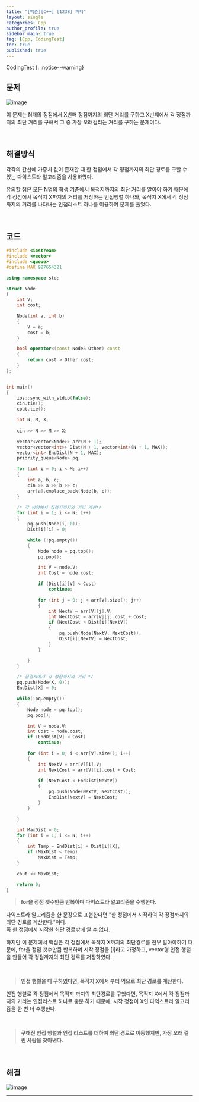 ```yaml
---
title: "[백준][C++] [1238] 파티"
layout: single
categories: Cpp
author_profile: true
sidebar_main: true
tag: [Cpp, CodingTest]
toc: true
published: true
---
```






CodingTest
{: .notice--warning}



## 문제

![image](https://github.com/PREADIM/PREADIM.github.io/assets/69719507/05f2c305-5a53-4a76-840c-3e375495122b)

이 문제는 N개의 정점에서 X번째 정점까지의 최단 거리를 구하고 X번째에서 각 정점까지의 최단 거리를 구해서 그 중 가장 오래걸리는 거리를 구하는 문제이다.



<br>



## 해결방식


각각의 간선에 가중치 값이 존재할 때 한 정점에서 각 정점까지의 최단 경로를 구할 수 있는 다익스트라 알고리즘을 사용하였다. 

유의할 점은 모든 N명의 학생 기준에서 목적지까지의 최단 거리를 알아야 하기 때문에 각 정점에서 목적지 X까지의 거리를 저장하는 인접행렬 하나와, 목적지 X에서 각 정점까지의 거리를 나타내는 인접리스트 하나를 이용하여 문제를 풀었다.


<br>


## 코드



```cpp
#include <iostream>
#include <vector>
#include <queue>
#define MAX 987654321

using namespace std;

struct Node
{
	int V;
	int cost;

	Node(int a, int b)
	{
		V = a;
		cost = b;
	}

	bool operator<(const Node& Other) const
	{
		return cost > Other.cost;
	}
};


int main()
{
	ios::sync_with_stdio(false);
	cin.tie();
	cout.tie();

	int N, M, X;
	
	cin >> N >> M >> X;

	vector<vector<Node>> arr(N + 1);
	vector<vector<int>> Dist(N + 1, vector<int>(N + 1, MAX));
	vector<int> EndDist(N + 1, MAX);
	priority_queue<Node> pq;

	for (int i = 0; i < M; i++)
	{
		int a, b, c;
		cin >> a >> b >> c;
		arr[a].emplace_back(Node(b, c));
	}

	/* 각 방향에서 집결지까지의 거리 계산*/
	for (int i = 1; i <= N; i++)
	{
		pq.push(Node(i, 0));
		Dist[i][i] = 0;

		while (!pq.empty())
		{
			Node node = pq.top();
			pq.pop();

			int V = node.V;
			int Cost = node.cost;

			if (Dist[i][V] < Cost)
				continue;

			for (int j = 0; j < arr[V].size(); j++)
			{
				int NextV = arr[V][j].V;
				int NextCost = arr[V][j].cost + Cost;
				if (NextCost < Dist[i][NextV])
				{
					pq.push(Node(NextV, NextCost));
					Dist[i][NextV] = NextCost;
				}
			}

		}
	}

	/* 집결지에서 각 정점까지의 거리 */
	pq.push(Node(X, 0));
	EndDist[X] = 0;

	while(!pq.empty())
	{
		Node node = pq.top();
		pq.pop();

		int V = node.V;
		int Cost = node.cost;
		if (EndDist[V] < Cost)
			continue;

		for (int i = 0; i < arr[V].size(); i++)
		{
			int NextV = arr[V][i].V;
			int NextCost = arr[V][i].cost + Cost;

			if (NextCost < EndDist[NextV])
			{
				pq.push(Node(NextV, NextCost));
				EndDist[NextV] = NextCost;
			}
		}

	}

	int MaxDist = 0;
	for (int i = 1; i <= N; i++)
	{
		int Temp = EndDist[i] + Dist[i][X];
		if (MaxDist < Temp)
			MaxDist = Temp;
	}

	cout << MaxDist;

	return 0;
}

```


> **for을 정점 갯수만큼 반복하며 다익스트라 알고리즘을 수행한다.**

다익스트라 알고리즘을 한 문장으로 표현한다면  "한 정점에서 시작하여 각 정점까지의 최단 경로를 계산한다."이다.   
 즉 한 정점에서 시작한 최단 경로밖에 알 수 없다.

하지만 이 문제에서 핵심은 각 정점에서 목적지 X까지의 최단경로를 전부 알아야하기 때문에, for을 정점 갯수만큼 반복하며 시작 정점을 [i]라고 가정하고, vector형 인접 행렬을 만들어 각 정점까지의 최단 경로를 저장하였다.


<br>

> **인접 행렬을 다 구하였다면, 목적지 X에서 부터 역으로 최단 경로를 계산한다.**

 인접 행렬로 각 정점에서 목적지 까지의 최단경로를 구했다면, 목적지 X에서 각 정점까지의 거리는 인접리스트 하나로 충분 하기 때문에, 시작 정점이 X인 다익스트라 알고리즘을 한 번 더 수행한다.

<br>

> **구해진 인접 행렬과 인접 리스트를 더하여 최단 경로로 이동했지만, 가장 오래 걸린 사람을 찾아낸다.**


<br>


## 해결

![image](https://github.com/PREADIM/PREADIM.github.io/assets/69719507/4a1ba1d9-4899-43f7-9f9e-0626a6117f36)




***
